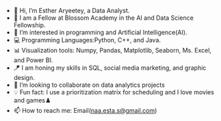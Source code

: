 - 👋 Hi, I’m Esther Aryeetey, a Data Analyst.
- 🌱 I am a Fellow at Blossom Academy in the AI and Data Science Fellowship.
- 💞️ I’m interested in programming and Artificial Intelligence(AI).
- 💻 Programming Languages:Python, C++, and Java.
- 📊 Visualization tools: Numpy, Pandas, Matplotlib, Seaborn, Ms. Excel, and Power BI.
- 🪁 I am honing my skills in SQL, social media marketing, and graphic design.
- 👀 I’m looking to collaborate on data analytics projects
- 💡 Fun fact: I use a prioritization matrix for scheduling and I love movies and games♟️
- 📫 How to reach me: Email(naa.esta.s@gmail.com)

<!---
Naa-esta/Naa-esta is a ✨ special ✨ repository because its `README.md` (this file) appears on your GitHub profile.
You can click the Preview link to take a look at your changes.
--->

